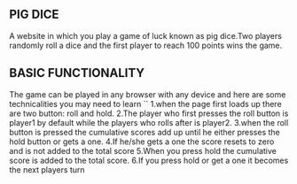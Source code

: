 ## PIG DICE
A website in which you play a game of luck known as pig dice.Two players randomly roll a dice and the first player to reach 100 points wins the game.
## BASIC FUNCTIONALITY
The game can be played in any browser with any device and here are some
technicalities you may need to learn
``
  1.when the page first loads up there are two button: roll and hold.
  2.The player who first presses the roll button is player1 by default while
  the players who rolls after is player2.
  3.when the roll button is pressed the cumulative scores add up until he either presses the hold button or gets a one.
  4.If he/she gets a one the score resets to zero and is not added to the total score
  5.When you press hold the cumulative score is added to the total score.
  6.If you press hold or get a one it becomes the next players turn